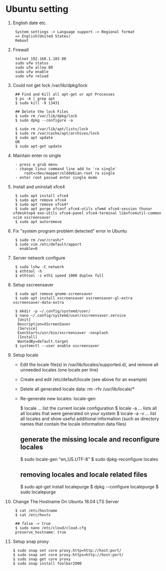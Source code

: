 Ubuntu setting
==============

1. English date etc.

        System settings -> Language support -> Regional format
        => English(United States)
        Reboot

2. Firewall

        telnet 192.168.1.103 80
        sudo ufw status
        sudo ufw allow 80
        sudo ufw enable
        sudo ufw reload

3. Could not get lock /var/lib/dpkg/lock

        ## Find and Kill all apt-get or apt Processes
        $ ps -A | grep apt
        $ sudo kill -9 13431

        ## Delete the lock Files
        $ sudo rm /var/lib/dpkg/lock
        $ sudo dpkg --configure -a

        $ sudo rm /var/lib/apt/lists/lock
        $ sudo rm /var/cache/apt/archives/lock
        $ sudo apt update
        OR
        $ sudo apt-get update

3. Maintain enter ro single

        - press e grub menu
        - change linuz command line add to 'ro single'
            root=/dev/mapper/olddebian-root ro single
        - enter root passwd enter single mode

4. Install and uninstall xfce4

        $ sudo apt install xfce4
        $ sudo apt remove xfce4
        $ sudo apt remove xfce4*
        $ sudo apt purge xfconf xfce4-utils xfwm4 xfce4-session thunar xfdesktop4 exo-utils xfce4-panel xfce4-terminal libxfce4util-common scim xscreensaver
        $ sudo apt autoremove

5. Fix "system program problem detected" error in Ubuntu

        $ sudo rm /var/crash/*
        $ sudo vim /etc/default/apport
          enable=0

6. Server network configure

        $ sudo lshw -C network
        $ ethtool -h
        $ ethtool -s eth1 speed 1000 duplex full

7. Setup xscreensaver

        $ sudo apt remove gnome-screensaver
        $ sudo apt install xscreensaver xscreensaver-gl-extra xscreensaver-data-extra

        $ mkdir -p ~/.config/systemd/user/
        $ nano ~/.config/systemd/user/xscreensaver.service
         [Unit]
         Description=XScreenSaver
         [Service]
         ExecStart=/usr/bin/xscreensaver -nosplash
         [Install]
         WantedBy=default.target
        $ systemctl --user enable xscreensaver

8. Setup locale

   - Edit the locale file(s) in /var/lib/locales/supported.d/, and remove all unneeded locales (one locale per line)
   - Create and edit /etc/default/locale (see above for an example)
   - Delete all generated locale data: rm -rfv /usr/lib/locale/*
   - Re-generate new locales: locale-gen

        $ locale ... list the current locale configuration
        $ locale -a ... lists all all locales that were generated on your system
        $ locale -a -v ... list all locales and show useful additional information (such as directory names that contain the locale information data files)

        ## generate the missing locale and reconfigure locales
        $ sudo locale-gen "en_US.UTF-8"
        $ sudo dpkg-reconfigure locales

        ## removing locales and locale related files
        $ sudo apt-get install localepurge
        $ dpkg --configure localepurge
        $ sudo localepurge

9. Change The Hostname On Ubuntu 18.04 LTS Server

        $ cat /etc/hostname
        $ cat /etc/hosts
        
        ## false -> true
        $ sudo nano /etc/cloud/cloud.cfg
        preserve_hostname: true

10. Setup snap proxy

        $ sudo snap set core proxy.http=http://host:port/
        $ sudo snap set core proxy.https=http://host:port/
        $ sudo snap get core proxy
        $ sudo snap install foolbar2000
        
 
